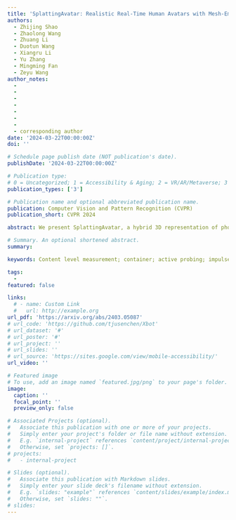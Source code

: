```yaml
---
title: 'SplattingAvatar: Realistic Real-Time Human Avatars with Mesh-Embedded Gaussian Splatting'
authors:
  - Zhijing Shao
  - Zhaolong Wang
  - Zhuang Li
  - Duotun Wang
  - Xiangru Li 
  - Yu Zhang
  - Mingming Fan
  - Zeyu Wang
author_notes:
  - 
  - 
  -
  -
  -
  -
  -
  - corresponding author
date: '2024-03-22T00:00:00Z'
doi: ''

# Schedule page publish date (NOT publication's date).
publishDate: '2024-03-22T00:00:00Z'

# Publication type: 
# 0 = Uncategorized; 1 = Accessibility & Aging; 2 = VR/AR/Metaverse; 3 = Human-AI Collaboration; 4 = UX Methodology; 5 = Social Computing; 6 = Sensing; 
publication_types: ['3']

# Publication name and optional abbreviated publication name.
publication: Computer Vision and Pattern Recognition (CVPR)
publication_short: CVPR 2024

abstract: We present SplattingAvatar, a hybrid 3D representation of photorealistic human avatars with Gaussian Splatting embedded on a triangle mesh, which renders over 300 FPS on a modern GPU and 30 FPS on a mobile device. We disentangle the motion and appearance of a virtual human with explicit mesh geometry and implicit appearance modeling with Gaussian Splatting. The Gaussians are defined by barycentric coordinates and displacement on a triangle mesh as Phong surfaces. We extend lifted optimization to simultaneously optimize the parameters of the Gaussians while walking on the triangle mesh. SplattingAvatar is a hybrid representation of virtual humans where the mesh represents low-frequency motion and surface deformation, while the Gaussians take over the high-frequency geometry and detailed appearance. Unlike existing deformation methods that rely on an MLP-based linear blend skinning (LBS) field for motion, we control the rotation and translation of the Gaussians directly by mesh, which empowers its compatibility with various animation techniques, e.g., skeletal animation, blend shapes, and mesh editing. Trainable from monocular videos for both full-body and head avatars, SplattingAvatar shows state-of-the-art rendering quality across multiple datasets.

# Summary. An optional shortened abstract.
summary:

keywords: Content level measurement; container; active probing; impulse response

tags:
  - 
featured: false

links:
  # - name: Custom Link
  #   url: http://example.org
url_pdf: 'https://arxiv.org/abs/2403.05087'
# url_code: 'https://github.com/tjusenchen/Xbot'
# url_dataset: '#'
# url_poster: '#'
# url_project: ''
# url_slides: ''
# url_source: 'https://sites.google.com/view/mobile-accessibility/'
url_video: ''

# Featured image
# To use, add an image named `featured.jpg/png` to your page's folder.
image:
  caption: ''
  focal_point: ''
  preview_only: false

# Associated Projects (optional).
#   Associate this publication with one or more of your projects.
#   Simply enter your project's folder or file name without extension.
#   E.g. `internal-project` references `content/project/internal-project/index.md`.
#   Otherwise, set `projects: []`.
# projects:
#   - internal-project

# Slides (optional).
#   Associate this publication with Markdown slides.
#   Simply enter your slide deck's filename without extension.
#   E.g. `slides: "example"` references `content/slides/example/index.md`.
#   Otherwise, set `slides: ""`.
# slides:
---
```



